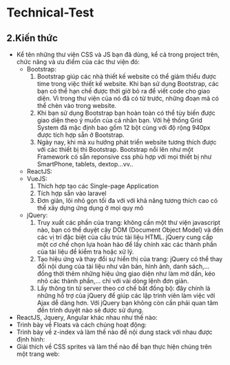 # Technical-Test

## 2.Kiến thức 

* Kể tên những thư viện CSS và JS bạn đã dùng, kể cả trong project trên, chức năng và ưu điểm của các thư viện đó:
  * Bootstrap: 
    1. Bootstrap giúp các nhà thiết kế website có thể giảm thiểu được time trong việc thiết kế website. Khi bạn sử dụng Bootstrap, các bạn có thể hạn chế được thời giờ bỏ ra để viết code cho giao diện. Vì trong thư viện của nó đã có từ trước, những đoạn mã có thể chèn vào trong website.
    2. Khi bạn sử dụng Bootstrap bạn hoàn toàn có thể tùy biến được giao diện theo ý muốn của cá nhân bạn. Với hệ thống Grid System đã mặc định bao gồm 12 bột cùng với độ rộng 940px được tích hợp sẵn ở Bootstrap.
    3. Ngày nay, khi mà xu hướng phát triển website tương thích được với các  thiết bị thì Bootstrap. Bootstrap nổi lên như một Framework có sẵn reponsive css  phù hợp với mọi thiết bị như SmartPhone, tablets, dextop…vv..
  * ReactJS: 
  * VueJS: 
    1. Thích hợp tạo các Single-page Application
    2. Tích hợp sẵn vào laravel
    3. Đơn giản, lõi nhỏ gọn tối đa với với khả năng tương thích cao có thể xây dựng ứng dụng ở mọi quy mô
  * jQuery: 
    1. Truy xuất các phần của trang: không cần một thư viện javascript nào, bạn có thể duyệt cây DOM (Document Object Model) và đến các vị trí đặc biệt  của cấu trúc tài liệu HTML. jQuery cung cấp một cơ chế chọn lựa hoàn hảo để lấy chính xác các thành phần của tài liệu để kiểm tra hoặc xử lý.
    2. Tạo hiệu ứng và thay đổi sự hiển thị của trang: jQuery có thể thay đổi nội dung của tài liệu như văn bản, hình ảnh, danh sách,… đồng thời thêm những hiệu ứng giao diện như làm mờ dần, kéo nhỏ các thành phần,… chỉ với vài dòng lệnh đơn giản.
    3. Lấy thông tin từ server theo cơ chế bất đồng bộ: đây chính là những hỗ trợ của jQuery để giúp các lập trình viên làm việc với Ajax dễ dàng hơn. Với jQuery bạn không còn cần phải quan tâm đến trình duyệt nào sẽ được sử dụng.
* ReactJS, Jquery, Angular khác nhau như thế nào:
* Trình bày về Floats và cách chúng hoạt động:
* Trình bày về z-index và làm thế nào để nội dung stack với nhau được định hình:
* Giải thích về CSS sprites và làm thế nào để bạn thực hiện chúng trên một trang web:
